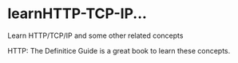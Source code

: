 # learnHTTP-TCP-IP...
Learn HTTP/TCP/IP and some other related concepts

HTTP: The Definitice Guide is a great book to learn these concepts.
